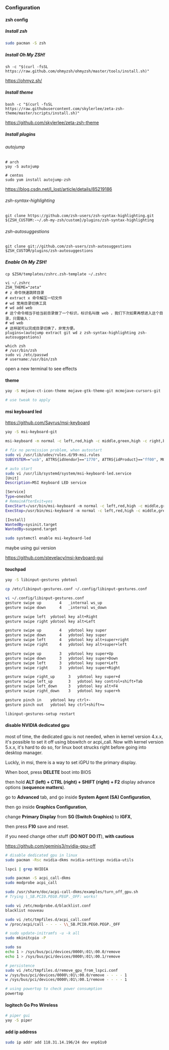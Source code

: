 ### Configuration

#### zsh config

##### Install zsh

```bash
sudo pacman -S zsh
```

##### Install Oh My ZSH!

```shell
sh -c "$(curl -fsSL https://raw.github.com/ohmyzsh/ohmyzsh/master/tools/install.sh)"
```

https://ohmyz.sh/

##### Install theme

```shell
bash -c "$(curl -fsSL https://raw.githubusercontent.com/skylerlee/zeta-zsh-theme/master/scripts/install.sh)"
```

https://github.com/skylerlee/zeta-zsh-theme

##### Install plugins

###### autojump

```shell
# arch
yay -S autojump

# centos
sudo yum install autojump-zsh
```

https://blog.csdn.net/I_lost/article/details/85219186

###### zsh-syntax-highlighting

```shell
git clone https://github.com/zsh-users/zsh-syntax-highlighting.git ${ZSH_CUSTOM:-~/.oh-my-zsh/custom}/plugins/zsh-syntax-highlighting
```

###### zsh-autosuggestions

```shell
git clone git://github.com/zsh-users/zsh-autosuggestions $ZSH_CUSTOM/plugins/zsh-autosuggestions
```

##### Enable Oh My ZSH!

```shell
cp $ZSH/templates/zshrc.zsh-template ~/.zshrc

vi ~/.zshrc
ZSH_THEME="zeta"
# z 命令快速跳转目录
# extract x 命令解压一切文件
# wd 常用目录切换工具
# wd add web
# 这个命令相当于给当前目录做了一个标识，标识名叫做 web ，我们下次如果再想进入这个目录，只需输入：
# wd web
# 这样就可以完成目录切换了，非常方便。
plugins=(autojump extract git wd z zsh-syntax-highlighting zsh-autosuggestions)
```



```shell
which zsh
# /usr/bin/zsh
sudo vi /etc/passwd
# username:/usr/bin/zsh
```

open a new terminal to see effects

#### theme

```bash
yay -S mojave-ct-icon-theme mojave-gtk-theme-git mcmojave-cursors-git

# use tweak to apply
```



#### msi keyboard led

https://github.com/Sayrus/msi-keyboard

```bash
yay -S msi-keyboard-git

msi-keyboard -m normal -c left,red,high -c middle,green,high -c right,blue,high -r touchpad,255,0,0 -r logo,255,255,255
```

```bash
# fix no permission problem, when autostart
sudo vi /usr/lib/udev/rules.d/99-msi.rules
SUBSYSTEM=="usb", ATTRS{idVendor}=="1770", ATTRS{idProduct}=="ff00", MODE="0666"
```

```bash
# auto start
sudo vi /usr/lib/systemd/system/msi-keyboard-led.service
[Unit]
Description=MSI Keyboard LED service

[Service]
Type=oneshot
# RemainAfterExit=yes
ExecStart=/usr/bin/msi-keyboard -m normal -c left,red,high -c middle,green,high -c right,blue,high -r touchpad,255,0,0 -r logo,255,255,255
ExecStop=/usr/bin/msi-keyboard -m normal -c left,red,high -c middle,green,high -c right,blue,high -r touchpad,255,0,0 -r logo,255,255,255

[Install]
WantedBy=sysinit.target
WantedBy=suspend.target
```

```bash
sudo systemctl enable msi-keyboard-led
```



maybe using gui version

https://github.com/stevelacy/msi-keyboard-gui



#### touchpad

```bash
yay -S libinput-gestures ydotool
```

```bash
cp /etc/libinput-gestures.conf ~/.config/libinput-gestures.conf

vi ~/.config/libinput-gestures.conf
gesture swipe up        4   _internal ws_up
gesture swipe down      4   _internal ws_down

gesture swipe left  ydotool key alt+Right
gesture swipe right ydotool key alt+Left

gesture swipe up        4   ydotool key super
gesture swipe down      4   ydotool key super
gesture swipe left      4   ydotool key alt+super+right
gesture swipe right     4   ydotool key alt+super+left

gesture swipe up        3   ydotool key super+Up
gesture swipe down      3   ydotool key super+Down
gesture swipe left      3   ydotool key super+Left
gesture swipe right     3   ydotool key super+Right

gesture swipe right_up      3   ydotool key super+d
gesture swipe left_up       3   ydotool key control+shift+Tab
gesture swipe left_down     3   ydotool key alt+F4
gesture swipe right_down    3   ydotool key super+h

gesture pinch in    ydotool key ctrl+-
gesture pinch out   ydotool key ctrl+shift+=
```

```bash
libinput-gestures-setup restart
```



#### disable NVIDIA dedicated gpu

most of time, the dedicated gpu is not needed, when in kernel version 4.x.x, it's possible to set it off using bbswitch or acpi_call. Now with kernel version 5.x.x, it's hard to do so, for linux boot strucks right before going into desktop manager.

Luckly, in msi, there is a way to set iGPU to the primary display.

When boot, press **DELETE** boot into BIOS

then hold **ALT (left) + CTRL (right) + SHIFT (right) + F2** display advance options (**sequence matters**).

go to **Advanced** tab, and go inside **System Agent (SA) Configuration**,

then go inside **Graphics Configuration**,

change **Primary Display** from **SG (Switch Graphics)** to **IGFX**,

then press **F10** save and reset.



if you need change other stuff (**DO NOT DO IT**), **with cautious**



https://github.com/geminis3/nvidia-gpu-off

```bash
# disable dedicated gpu in linux
sudo pacman -Rsc nvidia-dkms nvidia-settings nvidia-utils

lspci | grep NVIDIA

sudo pacman -S acpi_call-dkms
sudo modprobe acpi_call

sudo /usr/share/doc/acpi-call-dkms/examples/turn_off_gpu.sh
# Trying \_SB.PCI0.PEG0.PEGP._OFF: works!

sudo vi /etc/modprobe.d/blacklist.conf
blacklist nouveau

sudo vi /etc/tmpfiles.d/acpi_call.conf
w /proc/acpi/call - - - - \\_SB.PCI0.PEG0.PEGP._OFF

# sudo update-initramfs -u -k all
sudo mkinitcpio -P

sudo su
echo 1 > /sys/bus/pci/devices/0000\:01\:00.0/remove
echo 1 > /sys/bus/pci/devices/0000\:01\:00.1/remove

# persistence
sudo vi /etc/tmpfiles.d/remove_gpu_from_lspci.conf
w /sys/bus/pci/devices/0000\:01\:00.0/remove - - - - 1
w /sys/bus/pci/devices/0000\:01\:00.1/remove - - - - 1

# using powertop to check power consumption
powertop
```



#### logitech Go Pro Wireless

```bash
# piper gui
yay -S piper
```



#### add ip address

```bash
sudo ip addr add 118.31.14.196/24 dev enp61s0
```





